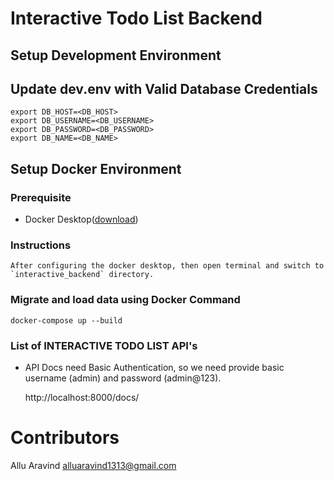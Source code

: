 # Interactive Todo List Backend

## Setup Development Environment

## Update dev.env with Valid Database Credentials

    export DB_HOST=<DB_HOST>
    export DB_USERNAME=<DB_USERNAME>
    export DB_PASSWORD=<DB_PASSWORD>
    export DB_NAME=<DB_NAME>

## Setup Docker Environment

### Prerequisite

- Docker Desktop([download](https://www.docker.com/products/docker-desktop))

### Instructions

    After configuring the docker desktop, then open terminal and switch to `interactive_backend` directory.
    
### Migrate and load data using Docker Command

    docker-compose up --build

### List of INTERACTIVE TODO LIST API's

- API Docs need Basic Authentication, so we need provide basic username (admin) and password (admin@123).

    http://localhost:8000/docs/

# Contributors

Allu Aravind <alluaravind1313@gmail.com>
